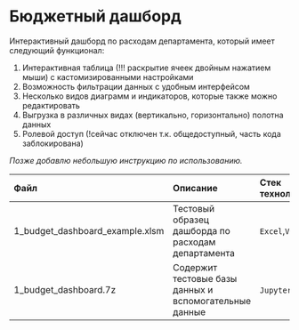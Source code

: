 # Бюджетный дашборд
Интерактивный дашборд по расходам департамента, который имеет следующий функционал:
1) Интерактивная таблица (!!! раскрытие ячеек двойным нажатием мыши) с кастомизированными настройками
2) Возможность фильтрации данных с удобным интерфейсом
3) Несколько видов диаграмм и индикаторов, которые также можно редактировать
4) Выгрузка в различных видах (вертикально, горизонтально) полотна данных
5) Ролевой доступ (!сейчас отключен т.к. общедоступный, часть кода заблокирована)

*Позже добавлю небольшую инструкцию по использованию.*

| Файл | Описание | Стек технологий | Дополнительно | 
| :---------------------- | :---------------------- | :---------------------- | :---------------------- |
| 1_budget_dashboard_example.xlsm | Тестовый образец дашборда по расходам департамента | `Excel`,`VBA`,`SQL` | Сохранять в любом для вас месте|
| 1_budget_dashboard.7z | Содержит тестовые базы данных и вспомогательные данные | `Jupyter`,`Pandas` | Распаковать в папку "C:\dht_projects\" |
